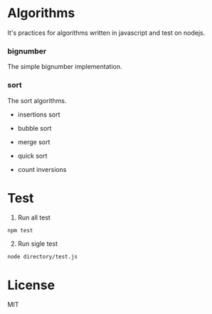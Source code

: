 # Algorithms
It's practices for algorithms written in javascript and test on nodejs.

### bignumber
The simple bignumber implementation.

### sort
The sort algorithms.

* insertions sort

* bubble sort

* merge sort

* quick sort

* count inversions

# Test
1. Run all test
```
npm test
```

2. Run sigle test
```
node directory/test.js
```

# License
MIT